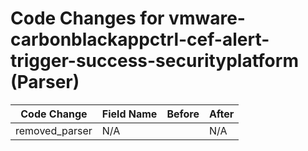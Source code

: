 # Code Changes for vmware-carbonblackappctrl-cef-alert-trigger-success-securityplatform (Parser)

| Code Change | Field Name | Before | After |
|-------------|------------|--------|-------|
| removed_parser | N/A |  | N/A |